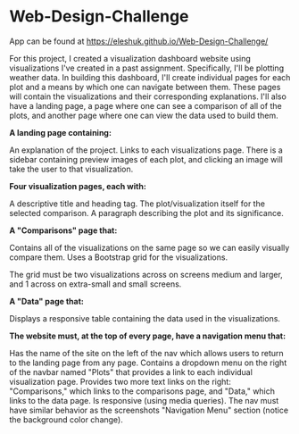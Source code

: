 # Web-Design-Challenge

App can be found at  https://eleshuk.github.io/Web-Design-Challenge/

For this project, I created a visualization dashboard website using visualizations I've created in a past assignment. Specifically, I'll be plotting weather data.
In building this dashboard, I'll create individual pages for each plot and a means by which one can navigate between them. These pages will contain the visualizations and their corresponding explanations. I'll also have a landing page, a page where one can see a comparison of all of the plots, and another page where one can view the data used to build them.

**A landing page containing:**

An explanation of the project.
Links to each visualizations page. There is a sidebar containing preview images of each plot, and clicking an image will take the user to that visualization.


**Four visualization pages, each with:**

A descriptive title and heading tag.
The plot/visualization itself for the selected comparison.
A paragraph describing the plot and its significance.


**A "Comparisons" page that:**

Contains all of the visualizations on the same page so we can easily visually compare them.
Uses a Bootstrap grid for the visualizations.

The grid must be two visualizations across on screens medium and larger, and 1 across on extra-small and small screens.


**A "Data" page that:**

Displays a responsive table containing the data used in the visualizations.


**The website must, at the top of every page, have a navigation menu that:**

Has the name of the site on the left of the nav which allows users to return to the landing page from any page.
Contains a dropdown menu on the right of the navbar named "Plots" that provides a link to each individual visualization page.
Provides two more text links on the right: "Comparisons," which links to the comparisons page, and "Data," which links to the data page.
Is responsive (using media queries). The nav must have similar behavior as the screenshots "Navigation Menu" section (notice the background color change).

